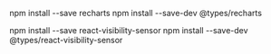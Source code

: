 npm install --save recharts
npm install --save-dev @types/recharts



npm install --save react-visibility-sensor
npm install --save-dev @types/react-visibility-sensor
